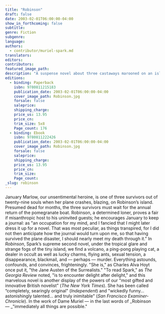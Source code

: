 ```yaml
---
title: "Robinson"
draft: false
date: 2003-02-01T06:00:00-04:00
show_in_forthcoming: false
subtitle:
genre: Fiction
subgenre:
language:
authors:
  - contributor/muriel-spark.md
translators:
editors:
contributors:
featured_image_path:
description: "A suspense novel about three castaways marooned on an island owned by an eccentric recluse "
editions:
  - binding: Paperback
    isbn: 9780811215183
    publication_date: 2003-02-01T06:00:00-04:00
    cover_image_path: Robinson.jpg
    forsale: false
    saleprice:
    shipping_charge:
    price_us: 13.95
    price_cn:
    trim_size: 5x8
    Page_count: 176
  - binding: Ebook
    isbn: 9780811222426
    publication_date: 2003-02-01T06:00:00-04:00
    cover_image_path: Robinson.jpg
    forsale: false
    saleprice:
    shipping_charge:
    price_us: 13.95
    price_cn:
    trim_size:
    Page_count:
_slug: robinson
---
```


January Marlow, our unsentimental heroine, is one of three survivors out of twenty-nine souls when her plane crashes, blazing, on Robinson’s island. Presumed dead for months, the three survivors must wait for the annual return of the pomegranate boat. Robinson, a determined loner, proves a fair if misanthropic host to his uninvited guests; he encourages January to keep a journal: as "an occupation for my mind, and I fancied that I might later dress it up for a novel. That was most peculiar, as things transpired, for I did not then anticipate how the journal would turn upon me, so that having survived the plane disaster, I should nearly meet my death through it." In _Robinson_, Spark’s supreme second novel, under the tropical glare and strange fogs of the tiny island, we find a volcano, a ping-pong playing cat, a dealer in occult as well as lucky charms, flying ants, sexual tension, a disappearance, blackmail, and — perhaps — murder. Everything astounds, confounds, and convinces, frighteningly. "She is," as Charles Alva Hoyt once put it, "the Jane Austen of the Surrealists." "To read Spark," as _The Georgia Review_ noted, "is to encounter delight after delight," and this marvelous novel is another display of the powers of our "most gifted and innovative British novelist" (_The New York Times_). She has been called “completely, searingly original" (_Independent_) and "wickedly funny... astonishingly talented... and truly inimitable" (_San Francisco Examiner-Chronicle_). In the work of Dame Muriel — in the last words of _Robinson — _"immediately all things are possible."

